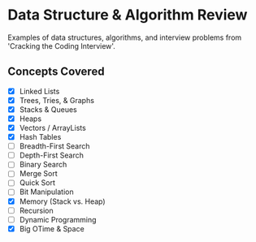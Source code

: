 # Data Structure & Algorithm Review

Examples of data structures, algorithms, and interview problems from 'Cracking the Coding Interview'.

## Concepts Covered

- [x] Linked Lists
- [x] Trees, Tries, & Graphs
- [x] Stacks & Queues
- [x] Heaps
- [x] Vectors / ArrayLists
- [x] Hash Tables
- [ ] Breadth-First Search
- [ ] Depth-First Search
- [ ] Binary Search
- [ ] Merge Sort
- [ ] Quick Sort
- [ ] Bit Manipulation
- [x] Memory (Stack vs. Heap)
- [ ] Recursion
- [ ] Dynamic Programming
- [x] Big OTime & Space
